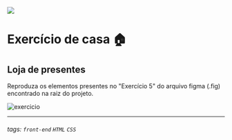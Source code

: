 ![]()<img src ="https://i.ibb.co/HxbwZMt/photoshop-capa-codelab.png" >

# Exercício de casa 🏠

## Loja de presentes

Reproduza os elementos presentes no "Exercício 5" do arquivo figma (.fig) encontrado na raiz do projeto.

![exercicio](https://i.imgur.com/UFhSgi5.png)

---

###### tags: `front-end` `HTML` `CSS`
